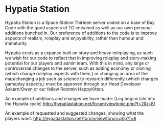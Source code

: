 Hypatia Station
==============

Hypatia Station is a Space Station Thirteen server coded on a base of Bay Code with the good aspects of TG entwined as well as our own personal additions bunched in. Our preference of additions to the code is to improve aspects of realism, roleplay and enjoyability, rather than humour and immaturity. 

Hypatia exists as a expanse built on story and heavy roleplaying, as such we wish for our code to reflect that in improving roleplay and story-making potential for our players and admin team. With this in mind, any large or controversial changes to the server, such as adding economy or cloning (which change roleplay aspects with them,) or changing an area of the map/changing a job such as science to research differently (which changes gameplay aspects,) must be approved through our Head Developer Askarn/Owen or our fellow Rootmin HappyKitten.

An example of additions and changes we have made: (Log begins late into the Hypatia cycle)
http://hypatiastation.net/forum/viewtopic.php?f=2&t=81

An example of requested and suggested changes, showing what the players want:
http://hypatiastation.net/forum/viewforum.php?f=8
